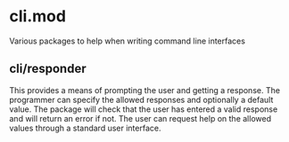 # cli.mod
Various packages to help when writing command line interfaces

## cli/responder
This provides a means of prompting the user and getting a response. The
programmer can specify the allowed responses and optionally a default
value. The package will check that the user has entered a valid response and
will return an error if not. The user can request help on the allowed values
through a standard user interface.

